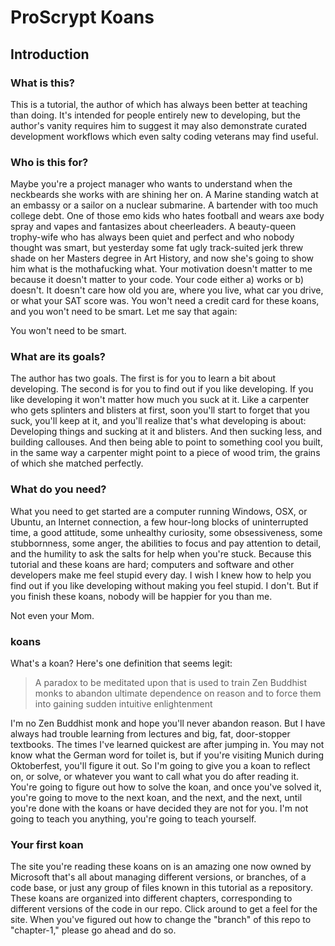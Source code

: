 # ProScrypt Koans

## Introduction

### What is this?

This is a tutorial, the author of which has always been better at teaching than doing. It's intended for people entirely new to developing, but the author's vanity requires him to suggest it may also demonstrate curated development workflows which even salty coding veterans may find useful.

### Who is this for?

Maybe you're a project manager who wants to understand when the neckbeards she works with are shining her on. A Marine standing watch at an embassy or a sailor on a nuclear submarine. A bartender with too much college debt. One of those emo kids who hates football and wears axe body spray and vapes and fantasizes about cheerleaders. A beauty-queen trophy-wife who has always been quiet and perfect and who nobody thought was smart, but yesterday some fat ugly track-suited jerk threw shade on her Masters degree in Art History, and now she's going to show him what is the mothafucking what. Your motivation doesn't matter to me because it doesn't matter to your code. Your code either a) works or b) doesn't. It doesn't care how old you are, where you live, what car you drive, or what your SAT score was. You won't need a credit card for these koans, and you won't need to be smart. Let me say that again:

You won't need to be smart.

### What are its goals?

The author has two goals. The first is for you to learn a bit about developing. The second is for you to find out if you like developing. If you like developing it won't matter how much you suck at it. Like a carpenter who gets splinters and blisters at first, soon you'll start to forget that you suck, you'll keep at it, and you'll realize that's what developing is about: Developing things and sucking at it and blisters. And then sucking less, and building callouses. And then being able to point to something cool you built, in the same way a carpenter might point to a piece of wood trim, the grains of which she matched perfectly.

### What do you need?

What you need to get started are a computer running Windows, OSX, or Ubuntu, an Internet connection, a few hour-long blocks of uninterrupted time, a good attitude, some unhealthy curiosity, some obsessiveness, some stubbornness, some anger, the abilities to focus and pay attention to detail, and the humility to ask the salts for help when you're stuck. Because this tutorial and these koans are hard; computers and software and other developers make me feel stupid every day. I wish I knew how to help you find out if you like developing without making you feel stupid. I don't. But if you finish these koans, nobody will be happier for you than me.

Not even your Mom.

### koans

What's a koan? Here's one definition that seems legit:

> A paradox to be meditated upon that is used to train Zen Buddhist monks to abandon ultimate dependence on reason and to force them into gaining sudden intuitive enlightenment

I'm no Zen Buddhist monk and hope you'll never abandon reason. But I have always had trouble learning from lectures and big, fat, door-stopper textbooks. The times I've learned quickest are after jumping in. You may not know what the German word for toilet is, but if you're visiting Munich during Oktoberfest, you'll figure it out. So I'm going to give you a koan to reflect on, or solve, or whatever you want to call what you do after reading it. You're going to figure out how to solve the koan, and once you've solved it, you're going to move to the next koan, and the next, and the next, until you're done with the koans or have decided they are not for you. I'm not going to teach you anything, you're going to teach yourself.

### Your first koan

The site you're reading these koans on is an amazing one now owned by Microsoft that's all about managing different versions, or branches, of a code base, or just any group of files known in this tutorial as a repository. These koans are organized into different chapters, corresponding to different versions of the code in our repo. Click around to get a feel for the site. When you've figured out how to change the "branch" of this repo to "chapter-1," please go ahead and do so.  
